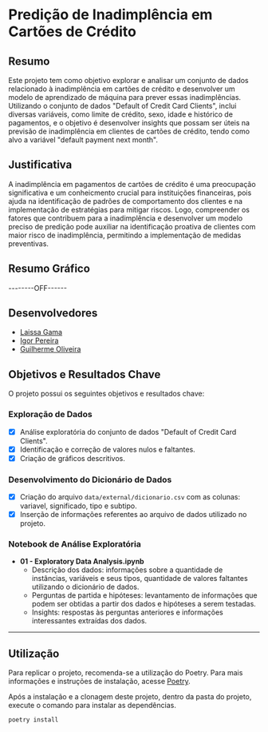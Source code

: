 # Predição de Inadimplência em Cartões de Crédito

## Resumo

Este projeto tem como objetivo explorar e analisar um conjunto de dados relacionado à inadimplência em cartões de crédito e desenvolver um modelo de aprendizado de máquina para prever essas inadimplências. Utilizando o conjunto de dados "Default of Credit Card Clients", inclui diversas variáveis, como limite de crédito, sexo, idade e histórico de pagamentos, e o objetivo é desenvolver insights que possam ser úteis na previsão de inadimplência em clientes de cartões de crédito, tendo como alvo a variável "default payment next month".

## Justificativa

A inadimplência em pagamentos de cartões de crédito é uma preocupação significativa e um conheicmento crucial para instituições financeiras, pois ajuda na identificação de padrões de comportamento dos clientes e na implementação de estratégias para mitigar riscos. 
Logo, compreender os fatores que contribuem para a inadimplência e desenvolver um modelo preciso de predição pode auxiliar na identificação proativa de clientes com maior risco de inadimplência, permitindo a implementação de medidas preventivas.

## Resumo Gráfico
--------OFF------

## Desenvolvedores

- [Laissa Gama](https://github.com/laissaGmA)
- [Igor Pereira](https://github.com/IgorPrGv2)
- [Guilherme Oliveira](https://github.com/oliveiraggui)

## Objetivos e Resultados Chave

O projeto possui os seguintes objetivos e resultados chave:

### Exploração de Dados

- [x] Análise exploratória do conjunto de dados "Default of Credit Card Clients".
- [x] Identificação e correção de valores nulos e faltantes.
- [x] Criação de gráficos descritivos.

### Desenvolvimento do Dicionário de Dados

- [x] Criação do arquivo `data/external/dicionario.csv` com as colunas: variavel, significado, tipo e subtipo.
- [x] Inserção de informações referentes ao arquivo de dados utilizado no projeto.

### Notebook de Análise Exploratória

- **01 - Exploratory Data Analysis.ipynb**
  - Descrição dos dados: informações sobre a quantidade de instâncias, variáveis e seus tipos, quantidade de valores faltantes utilizando o dicionário de dados.
  - Perguntas de partida e hipóteses: levantamento de informações que podem ser obtidas a partir dos dados e hipóteses a serem testadas.
  - Insights: respostas às perguntas anteriores e informações interessantes extraídas dos dados.

---

## Utilização

Para replicar o projeto, recomenda-se a utilização do Poetry. Para mais informações e instruções de instalação, acesse [Poetry](https://python-poetry.org/).

Após a instalação e a clonagem deste projeto, dentro da pasta do projeto, execute o comando para instalar as dependências.

```bash
poetry install
